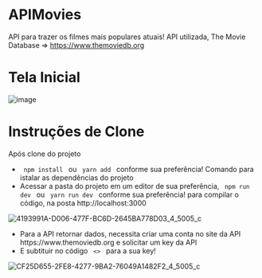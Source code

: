 # APIMovies

API para trazer os filmes mais populares atuais! API utilizada, The Movie Database => https://www.themoviedb.org

# Tela Inicial

![image](https://user-images.githubusercontent.com/91801482/178795913-838ba4d9-12c1-4162-a4d7-b88f708922ef.png)

<h1> Instruções de Clone </h1>
Após clone do projeto

<ul>  
<li> <code> npm install </code> ou <code> yarn add </code> conforme sua preferência! Comando para istalar as dependências do projeto </li>
<li> Acessar a pasta do projeto em um editor de sua preferência, <code> npm run dev </code> ou <code> yarn run dev </code> conforme sua preferência! para compilar o código, na posta <link> http://localhost:3000 </link> </li>
</ul>

![4193991A-D006-477F-BC6D-2645BA778D03_4_5005_c](https://user-images.githubusercontent.com/91801482/177433131-f0c96818-211f-4630-a8be-ce69baa4a2a0.jpeg)

<ul>  
<li> Para a API retornar dados, necessita criar uma conta no site da API <link> https://www.themoviedb.org </link> e solicitar um key da API</li>
<li> E subtituir no código <code> <<chaveAPI>> </code> para a sua key!</li>
</ul>

![CF25D655-2FE8-4277-9BA2-76049A1482F2_4_5005_c](https://user-images.githubusercontent.com/91801482/177433560-dbb904cb-747b-482a-89be-8a2d70230e57.jpeg)
